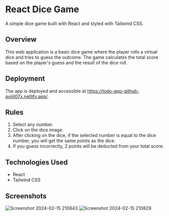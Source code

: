 # React Dice Game

A simple dice game built with React and styled with Tailwind CSS.

## Overview

This web application is a basic dice game where the player rolls a virtual dice and tries to guess the outcome. The game calculates the total score based on the player's guess and the result of the dice roll.

## Deployment

The app is deployed and accessible at https://todo-app-github-avijit07x.netlify.app/.

## Rules

1. Select any number.
2. Click on the dice image.
3. After clicking on the dice, if the selected number is equal to the dice number, you will get the same points as the dice.
4. If you guess incorrectly, 2 points will be deducted from your total score.

## Technologies Used

- React
- Tailwind CSS

## Screenshots
![Screenshot 2024-02-15 210643](https://github.com/Avijit07x/React-Dice-Game/assets/154034057/186f7399-3fcb-4d88-bd74-7edf004fda31)
![Screenshot 2024-02-15 210829](https://github.com/Avijit07x/React-Dice-Game/assets/154034057/17e4fe1d-ccac-498f-9b22-fae94d20c819)
